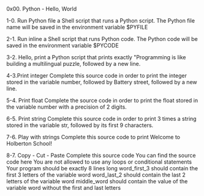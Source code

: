 0x00. Python - Hello, World

1-0. Run Python file
a Shell script that runs a Python script.
The Python file name will be saved in the environment variable $PYFILE

2-1. Run inline
a Shell script that runs Python code.
The Python code will be saved in the environment variable $PYCODE

3-2. Hello, print
a Python script that prints exactly "Programming is like building a multilingual puzzle, followed by a new line.

4-3.Print integer
Complete this source code in order to print the integer stored in the variable number, followed by Battery street, followed by a new line.

5-4. Print float
Complete the source code in order to print the float stored in the variable number with a precision of 2 digits.

6-5. Print string
Complete this source code in order to print 3 times a string stored in the variable str, followed by its first 9 characters.

7-6. Play with strings
Complete this source code to print Welcome to Holberton School!

8-7. Copy - Cut - Paste
Complete this source code
You can find the source code here
You are not allowed to use any loops or conditional statements
Your program should be exactly 8 lines long
word_first_3 should contain the first 3 letters of the variable word
word_last_2 should contain the last 2 letters of the variable word
middle_word should contain the value of the variable word without the first and last letters
